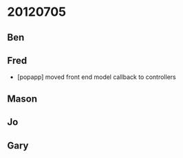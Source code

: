 # 20120705

## Ben



## Fred
- [popapp] moved front end model callback to controllers



## Mason



## Jo



## Gary